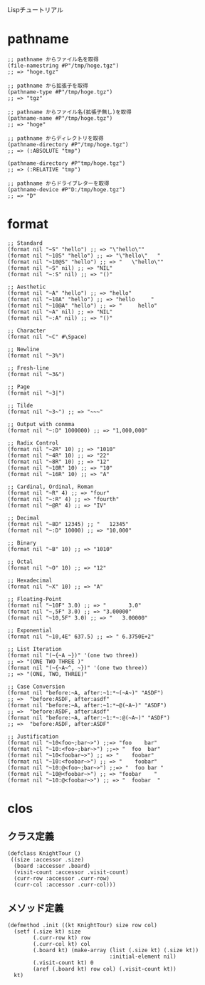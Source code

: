 Lispチュートリアル

# pathname
    ;; pathname からファイル名を取得
    (file-namestring #P"/tmp/hoge.tgz")
    ;; => "hoge.tgz"

    ;; pathname から拡張子を取得
    (pathname-type #P"/tmp/hoge.tgz")
    ;; => "tgz"

    ;; pathname からファイル名(拡張子無し)を取得
    (pathname-name #P"/tmp/hoge.tgz")
    ;; => "hoge"

    ;; pathname からディレクトリを取得
    (pathname-directory #P"/tmp/hoge.tgz")
    ;; => (:ABSOLUTE "tmp")

    (pathname-directory #P"tmp/hoge.tgz")
    ;; => (:RELATIVE "tmp")

    ;; pathname からドライブレターを取得
    (pathname-device #P"D:/tmp/hoge.tgz")
    ;; => "D"

# format
    ;; Standard
    (format nil "~S" "hello") ;; => "\"hello\"" 
    (format nil "~10S" "hello") ;; => "\"hello\"   " 
    (format nil "~10@S" "hello") ;; => "   \"hello\"" 
    (format nil "~S" nil) ;; => "NIL"
    (format nil "~:S" nil) ;; => "()" 

    ;; Aesthetic
    (format nil "~A" "hello") ;; => "hello" 
    (format nil "~10A" "hello") ;; => "hello     " 
    (format nil "~10@A" "hello") ;; => "     hello" 
    (format nil "~A" nil) ;; => "NIL"
    (format nil "~:A" nil) ;; => "()" 

    ;; Character
    (format nil "~C" #\Space)

    ;; Newline
    (format nil "~3%")

    ;; Fresh-line
    (format nil "~3&")

    ;; Page
    (format nil "~3|")

    ;; Tilde
    (format nil "~3~") ;; => "~~~"

    ;; Output with conmma
    (format nil "~:D" 1000000) ;; => "1,000,000"

    ;; Radix Control
    (format nil "~2R" 10) ;; => "1010"
    (format nil "~4R" 10) ;; => "22"
    (format nil "~8R" 10) ;; => "12"
    (format nil "~10R" 10) ;; => "10"
    (format nil "~16R" 10) ;; => "A"

    ;; Cardinal, Ordinal, Roman
    (format nil "~R" 4) ;; => "four"
    (format nil "~:R" 4) ;; => "fourth"
    (format nil "~@R" 4) ;; => "IV"

    ;; Decimal
    (format nil "~8D" 12345) ;; "   12345" 
    (format nil "~:D" 10000) ;; => "10,000"

    ;; Binary
    (format nil "~B" 10) ;; => "1010"

    ;; Octal
    (format nil "~O" 10) ;; => "12"

    ;; Hexadecimal
    (format nil "~X" 10) ;; => "A"

    ;; Floating-Point
    (format nil "~10F" 3.0) ;; => "       3.0" 
    (format nil "~,5F" 3.0) ;; => "3.00000" 
    (format nil "~10,5F" 3.0) ;; => "   3.00000" 

    ;; Exponential
    (format nil "~10,4E" 637.5) ;; => " 6.3750E+2" 

    ;; List Iteration
    (format nil "(~{~A ~})" '(one two three))
    ;; => "(ONE TWO THREE )"
    (format nil "(~{~A~^, ~})" '(one two three))
    ;; => "(ONE, TWO, THREE)"

    ;; Case Conversion
    (format nil "before:~A, after:~1:*~(~A~)" "ASDF")
    ;; =>  "before:ASDF, after:asdf" 
    (format nil "before:~A, after:~1:*~@(~A~)" "ASDF")
    ;; =>  "before:ASDF, after:Asdf" 
    (format nil "before:~A, after:~1:*~:@(~A~)" "ASDF")
    ;; =>  "before:ASDF, after:ASDF" 

    ;; Justification
    (format nil "~10<foo~;bar~>") ;;=> "foo    bar" 
    (format nil "~10:<foo~;bar~>") ;;=> "  foo  bar" 
    (format nil "~10<foobar~>") ;; => "    foobar" 
    (format nil "~10:<foobar~>") ;; => "    foobar" 
    (format nil "~10:@<foo~;bar~>") ;;=> "  foo bar " 
    (format nil "~10@<foobar~>") ;; => "foobar    " 
    (format nil "~10:@<foobar~>") ;; => "  foobar  " 


# clos
## クラス定義
    (defclass KnightTour ()
     ((size :accessor .size)
      (board :accessor .board)
      (visit-count :accessor .visit-count)
      (curr-row :accessor .curr-row)
      (curr-col :accessor .curr-col)))

## メソッド定義
    (defmethod .init ((kt KnightTour) size row col)
      (setf (.size kt) size
            (.curr-row kt) row
            (.curr-col kt) col
            (.board kt) (make-array (list (.size kt) (.size kt))
                                    :initial-element nil)
            (.visit-count kt) 0
            (aref (.board kt) row col) (.visit-count kt))
      kt)
